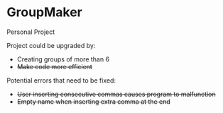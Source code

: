 # GroupMaker

Personal Project

Project could be upgraded by:
* Creating groups of more than 6 
* ~~Make code more efficient~~

Potential errors that need to be fixed:
* ~~User inserting consecutive commas causes program to malfunction~~
* ~~Empty name when inserting extra comma at the end~~
